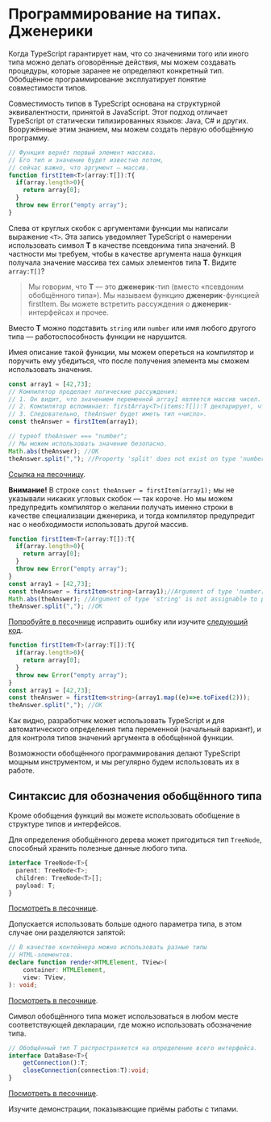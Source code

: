 # Программирование на типах. Дженерики

Когда TypeScript гарантирует нам, что со значениями того или иного типа можно делать оговорённые действия, мы можем создавать процедуры, которые заранее не определяют конкретный тип. Обобщённое программирование эксплуатирует понятие совместимости типов.

Совместимость типов в TypeScript основана на структурной эквивалентности, принятой в JavaScript. Этот подход отличает TypeScript от статически типизированных языков: Java, C# и других. Вооружённые этим знанием, мы можем создать первую обобщённую программу.

```typescript
// Функция вернёт первый элемент массива.
// Его тип и значение будет известно потом,
// сейчас важно, что аргумент — массив.
function firstItem<T>(array:T[]):T{
  if(array.length>0){
    return array[0];
  }
  throw new Error("empty array");
}
```

Слева от круглых скобок с аргументами функции мы написали выражение `<T>`. Эта запись уведомляет TypeScript о намерении использовать символ **T** в качестве псевдонима типа значений. В частности мы требуем, чтобы в качестве аргумента наша функция получала значение массива тех самых элементов типа **T**. Видите `array:T[]`?

> Мы говорим, что **T** — это **дженерик**-тип (вместо «псевдоним обобщённого типа»). Мы называем функцию **дженерик**-функцией firstItem. Вы можете встретить рассуждения о **дженерик**-интерфейсах и прочее.

Вместо **T** можно подставить `string` или `number` или имя любого другого типа — работоспособность функции не нарушится.

Имея описание такой функции, мы можем опереться на компилятор и поручить ему убедиться, что после получения элемента мы сможем использовать значения.

```typescript
const array1 = [42,73];
// Компилятор проделает логические рассуждения:
// 1. Он видит, что значением переменной array1 является массив чисел.
// 2. Компилятор вспоминает: firstArray<T>(items:T[]):T декларирует, что вернёт значение типа, совпадающего с типом элемента массива.
// 3. Следовательно, theAnswer будет иметь тип «число».
const theAnswer = firstItem(array1);

// typeof theAnswer === "number";
// Мы можем использовать значение безопасно.
Math.abs(theAnswer); //OK
theAnswer.split(","); //Property 'split' does not exist on type 'number'.(2339)
```

[Ссылка на песочницу](https://www.typescriptlang.org/play?#code/PTAEhEQRhEEXhBC4QQxEEBwgh5EFIJhBCsIIARBocEIgog-CDZqDSIIJwgogsiCDcIBoDwgG0B9gDCCCCIO4mqwHSgAoEKECoIIGYQQHwgoPIkKhEoQOwg0VoHEQJogyhAjCCRALCD55izOzzQphCXgn1+QsOwzlVHdK0BsIOYA0oVddCsWGKQjMygALTU-myc3AIAZgCuAHYAxgAuAJYA9smg8ZkATgDO6QCS6QCmALYAPAAqAHwAFACGhYWtAJ4AXPUA2gC6AJR9AN4CoKCZ8W0d3bwANpXJAObpABaNAAzDE1NThZXpiYV57Z1d-duDANyToAC+D5uF2QDuoMmVnwCiHdlCs0AEQ1AAO6S6oAu3WBw3uz1SuVK0PmXQAjKAALygfoAFgATF4AOwAZju9lAsBshEQNGQ1iwRCwEgMNFYhhoEjEiHU7FgmlAWA47Eg7gM0BQlPR-Ak0HQiD0iDwPj8UmUag0DCI2AYTHMlBhGKmyDQ9Pw7FQMS4aF8iEcNF4lIJ-Gp9Fp9MZ6HYlnoiBU+FV-gKJXSAEE0Q0WpkqtVin0hqN6qADLB2VhEFhIIHfP5MDhDBr1JKtDJCKwfOwJGhy3pWIA5EEAkiAYSSgdjSWQ2ah0UJ4Viga3cViU0n8dh0PTV1h4DA0QAyIOZQJtKmHksV3pVCjp9IZEIw8HOO3JVPauU6kWv0kuNiu1xutziQ6UKjU5pd0fCBJTIWDKtl4tet7rpu2JYjiwLJIk1QAEabsC9zCPQpADhI7i7j6EjzooU4HkoKjFoK2gYNh5bsOYAgALKtJsvCtNBxTNMuq7AYU8KgCA2QANYCExd6brwxRgosMYgl4cK3OxwAAApvL+hSQqAADkgnCekimgAAJtklTFF82RXpUAAemQorkS5dL+SmQTBm6KbwzQEqSpIAJzDAIQA).

**Внимание!** В строке `const theAnswer = firstItem(array1);` мы не указывали никаких угловых скобок — так короче. Но мы можем предупредить компилятор о желании получать именно строки в качестве специализации дженерика, и тогда компилятор предупредит нас о необходимости использовать другой массив.

```ts
function firstItem<T>(array:T[]):T{
  if(array.length>0){
    return array[0];
  }
  throw new Error("empty array");
}
const array1 = [42,73];
const theAnswer = firstItem<string>(array1);//Argument of type 'number[]' is not assignable to parameter of type 'string[]'.
Math.abs(theAnswer); //Argument of type 'string' is not assignable to parameter of type 'number'.
theAnswer.split(","); //OK
```

[Попробуйте в песочнице](https://www.typescriptlang.org/play?ssl=11&ssc=1&pln=1&pc=1#code/GYVwdgxgLglg9mABMGAnAzlAklApgWwB4AVAPgAoBDVVSgTwC5iBtAXQEomBvAKEURjAqNegDoANrjABzKAAtSABna9+-VLighUSarTrNFrANx9EAXzPzUcAO6IwuewFEacVOQBEBAA5Q6iHr0nuymlhAImIEidACMiAC8iMwALABMADQA7ADMJjwRYFHyuACCRba4qInIaJg4BISYqDAyFEFxoQD0XaWo0iD4UlCIcMCI-j64iADkYIMARlVsMwLoDnAjlOjoMNJglAuSE3CIPtSUQ3jVYxN0U7PNrdIrojwAspTyoofo5CXldCVVChRA9PoDIZgEa3SbTGZPGSrGDrMCbQI7PYHI7TKCnc60K5VUbjOGzeb4JaoGZvAEVKqidA+cQwKBeDIhYxgroAeQA0jwgA) исправить ошибку или изучите [следующий код](https://www.typescriptlang.org/play?#code/GYVwdgxgLglg9mABMGAnAzlAklApgWwB4AVAPgAoBDVVSgTwC5iBtAXQEomBvAKEURjAqNegDoANrjABzKAAtSABna9+-VLighUSarTrNFrANx9EAXzPzUcAO6IwuewFEacVOQBEBAA5Q6iHr0nuymlhAImIEidACMiAC8iMwALABMADQA7ADMJjwRYFHyuACCRba4qInIaJg4BISYqDAyFEFxoviUPuTkuOwJpLiiUHAAYjAAHrgAJuRp7EumJeXolaii6D7iMFBeGSHGiAD0JwDyANI8QA).

```ts
function firstItem<T>(array:T[]):T{
  if(array.length>0){
    return array[0];
  }
  throw new Error("empty array");
}
const array1 = [42,73];
const theAnswer = firstItem<string>(array1.map((e)=>e.toFixed(2)));
theAnswer.split(","); //OK
```

Как видно, разработчик может использовать TypeScript и для автоматического определения типа переменной (начальный вариант), и для контроля типов значений аргумента в обобщённой функции.

Возможности обобщённого программирования делают TypeScript мощным инструментом, и мы регулярно будем использовать их в работе.

## Синтаксис для обозначения обобщённого типа

Кроме обобщения функций вы можете использовать обобщение в структуре типов и интерфейсов.

Для определения обобщённого дерева может пригодиться тип `TreeNode`, способный хранить полезные данные любого типа.

```typescript
interface TreeNode<T>{
  parent: TreeNode<T>;
  children: TreeNode<T>[];
  payload: T;
}
```

[Посмотреть в песочнице](https://www.typescriptlang.org/play?ssl=5&ssc=2&pln=1&pc=1#code/JYOwLgpgTgZghgYwgAgCpQhAcgewCYQA8qAfAN4CwAUMsgA5wbgBcaG2+RpA3NbQgAtgAGzxNW6TLgLESAbQC6vGvTgBPYTjh4JygL5A).

Допускается использовать больше одного параметра типа, в этом случае они разделяются запятой:

```ts
// В качестве контейнера можно использовать разные типы
// HTML-элементов.
declare function render<HTMLElement, TView>(
    container: HTMLElement,
    view: TView,
): void;
```

[Посмотреть в песочнице](https://www.typescriptlang.org/play?jsx=0#code/CYUwxgNghgTiAEAzArgOzAFwJYHtXzlVBgB4AVACTIFkAZAUQhAFsRUMAaeMgNSxADuAPgAUAWABQ8afDB4MULKhAwAXNyp1GLNp0kz4AN34D1vEx0kBKdYZxZgAbiA).

Символ обобщённого типа может использоваться в любом месте соответствующей декларации, где можно использовать обозначение типа.

```ts
// Обобщённый тип T распространяется на определение всего интерфейса.
interface DataBase<T>{
    getConnection():T;
    closeConnection(connection:T):void;
}
```

[Посмотреть в песочнице](https://www.typescriptlang.org/play?jsx=0#code/JYOwLgpgTgZghgYwgAgCJzHAQnAzhAHgBUA+AbwFgAoZW5AcwjAGEB7EECBMYdgCgCUALiIBuanWQIANq3xsOXHvwTtO3XiBHCAbq2AATcVQC+QA).

Изучите демонстрации, показывающие приёмы работы с типами.
